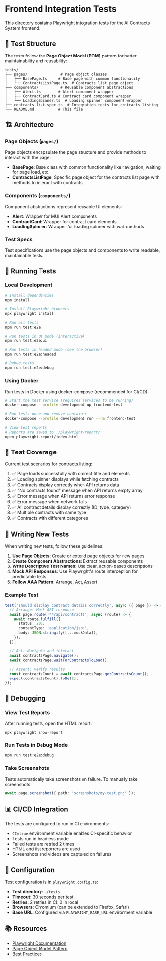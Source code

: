 # Frontend Integration Tests

This directory contains Playwright integration tests for the AI Contracts System frontend.

## 📁 Test Structure

The tests follow the **Page Object Model (POM)** pattern for better maintainability and reusability:

```
tests/
├── pages/               # Page object classes
│   ├── BasePage.ts     # Base page with common functionality
│   └── ContractsListPage.ts  # Contracts list page object
├── components/          # Reusable component abstractions
│   ├── Alert.ts        # Alert component wrapper
│   ├── ContractCard.ts # Contract card component wrapper
│   └── LoadingSpinner.ts  # Loading spinner component wrapper
├── contracts-list.spec.ts  # Integration tests for contracts listing
└── README.md           # This file
```

## 🏗️ Architecture

### Page Objects (`pages/`)

Page objects encapsulate the page structure and provide methods to interact with the page:

- **BasePage**: Base class with common functionality like navigation, waiting for page load, etc.
- **ContractsListPage**: Specific page object for the contracts list page with methods to interact with contracts

### Components (`components/`)

Component abstractions represent reusable UI elements:

- **Alert**: Wrapper for MUI Alert components
- **ContractCard**: Wrapper for contract card elements
- **LoadingSpinner**: Wrapper for loading spinner with wait methods

### Test Specs

Test specifications use the page objects and components to write readable, maintainable tests.

## 🚀 Running Tests

### Local Development

```bash
# Install dependencies
npm install

# Install Playwright browsers
npx playwright install

# Run all tests
npm run test:e2e

# Run tests in UI mode (interactive)
npm run test:e2e:ui

# Run tests in headed mode (see the browser)
npm run test:e2e:headed

# Debug tests
npm run test:e2e:debug
```

### Using Docker

Run tests in Docker using docker-compose (recommended for CI/CD):

```bash
# Start the test service (requires services to be running)
docker-compose --profile development up frontend-test

# Run tests once and remove container
docker-compose --profile development run --rm frontend-test

# View test reports
# Reports are saved to ./playwright-report/
open playwright-report/index.html
```

## 📝 Test Coverage

Current test scenarios for contracts listing:

1. ✅ Page loads successfully with correct title and elements
2. ✅ Loading spinner displays while fetching contracts
3. ✅ Contracts display correctly when API returns data
4. ✅ "No contracts found" message when API returns empty array
5. ✅ Error message when API returns error response
6. ✅ Error message when network fails
7. ✅ All contract details display correctly (ID, type, category)
8. ✅ Multiple contracts with same type
9. ✅ Contracts with different categories

## 🧪 Writing New Tests

When writing new tests, follow these guidelines:

1. **Use Page Objects**: Create or extend page objects for new pages
2. **Create Component Abstractions**: Extract reusable components
3. **Write Descriptive Test Names**: Use clear, action-based descriptions
4. **Mock API Responses**: Use Playwright's route interception for predictable tests
5. **Follow AAA Pattern**: Arrange, Act, Assert

### Example Test

```typescript
test('should display contract details correctly', async ({ page }) => {
  // Arrange: Mock API response
  await page.route('**/api/contracts', async (route) => {
    await route.fulfill({
      status: 200,
      contentType: 'application/json',
      body: JSON.stringify([...mockData]),
    });
  });

  // Act: Navigate and interact
  await contractsPage.navigate();
  await contractsPage.waitForContractsToLoad();

  // Assert: Verify results
  const contractsCount = await contractsPage.getContractsCount();
  expect(contractsCount).toBe(2);
});
```

## 🐛 Debugging

### View Test Reports

After running tests, open the HTML report:

```bash
npx playwright show-report
```

### Run Tests in Debug Mode

```bash
npm run test:e2e:debug
```

### Take Screenshots

Tests automatically take screenshots on failure. To manually take screenshots:

```typescript
await page.screenshot({ path: 'screenshots/my-test.png' });
```

## 📊 CI/CD Integration

The tests are configured to run in CI environments:

- `CI=true` environment variable enables CI-specific behavior
- Tests run in headless mode
- Failed tests are retried 2 times
- HTML and list reporters are used
- Screenshots and videos are captured on failures

## 🔧 Configuration

Test configuration is in `playwright.config.ts`:

- **Test directory**: `./tests`
- **Timeout**: 30 seconds per test
- **Retries**: 2 retries in CI, 0 in local
- **Browsers**: Chromium (can be extended to Firefox, Safari)
- **Base URL**: Configured via `PLAYWRIGHT_BASE_URL` environment variable

## 📚 Resources

- [Playwright Documentation](https://playwright.dev)
- [Page Object Model Pattern](https://playwright.dev/docs/pom)
- [Best Practices](https://playwright.dev/docs/best-practices)
